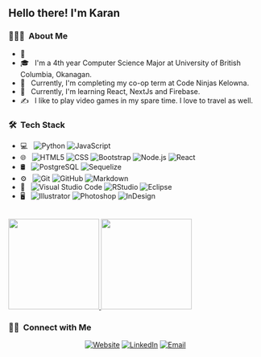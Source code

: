 <h2> Hello there! I'm Karan</h2>

<h3> 👨🏻‍💻 &nbsp;About Me </h3>

- 🤔 &nbsp; 
- 🎓 &nbsp; I'm a 4th year Computer Science Major at University of British Columbia, Okanagan.
- 💼 &nbsp; Currently, I'm completing my co-op term at Code Ninjas Kelowna.
- 🌱 &nbsp; Currently, I'm learning React, NextJs and Firebase.
- ✍️ &nbsp; I like to play video games in my spare time. I love to travel as well.

<h3> 🛠 &nbsp;Tech Stack</h3>

- 💻 &nbsp;
  ![Python](https://img.shields.io/static/v1?style=for-the-badge&message=Python&color=3776AB&logo=Python&logoColor=FFFFFF&label=)
  ![JavaScript](https://img.shields.io/static/v1?style=for-the-badge&message=JavaScript&color=222222&logo=JavaScript&logoColor=F7DF1E&label=)
- 🌐 &nbsp;
  ![HTML5](https://img.shields.io/badge/-HTML5-333333?style=flat&logo=HTML5)
  ![CSS](https://img.shields.io/badge/-CSS-333333?style=flat&logo=CSS3&logoColor=1572B6)
  ![Bootstrap](https://img.shields.io/badge/-Bootstrap-333333?style=flat&logo=bootstrap&logoColor=563D7C)
  ![Node.js](https://img.shields.io/badge/-Node.js-333333?style=flat&logo=node.js)
  ![React](https://img.shields.io/badge/-React-333333?style=flat&logo=react)
- 🛢 &nbsp;
  ![PostgreSQL](https://img.shields.io/static/v1?style=for-the-badge&message=PostgreSQL&color=4169E1&logo=PostgreSQL&logoColor=FFFFFF&label=)
  ![Sequelize](https://img.shields.io/static/v1?style=for-the-badge&message=Sequelize&color=222222&logo=Sequelize&logoColor=52B0E7&label=)
- ⚙️ &nbsp;
  ![Git](https://img.shields.io/badge/-Git-333333?style=flat&logo=git)
  ![GitHub](https://img.shields.io/badge/-GitHub-333333?style=flat&logo=github)
  ![Markdown](https://img.shields.io/badge/-Markdown-333333?style=flat&logo=markdown)
- 🔧 &nbsp;
  ![Visual Studio Code](https://img.shields.io/badge/-Visual%20Studio%20Code-333333?style=flat&logo=visual-studio-code&logoColor=007ACC)
  ![RStudio](https://img.shields.io/badge/-RStudio-333333?style=flat&logo=rstudio)
  ![Eclipse](https://img.shields.io/badge/-Eclipse-333333?style=flat&logo=eclipse-ide&logoColor=2C2255)
- 🖥 &nbsp;
  ![Illustrator](https://img.shields.io/badge/-Illustrator-333333?style=flat&logo=adobe-illustrator)
  ![Photoshop](https://img.shields.io/badge/-Photoshop-333333?style=flat&logo=adobe-photoshop)
  ![InDesign](https://img.shields.io/badge/-InDesign-333333?style=flat&logo=adobe-indesign)

<br/>

<a href="https://github.com/KaranGohil">
  <img height="180em" src="https://github-readme-stats.vercel.app/api?username=KaranGohil&theme=buefy&show_icons=true" />
  <img height="180em" src="https://github-readme-stats.vercel.app/api/top-langs/?username=KaranGohil&theme=buefy&layout=compact" />
</a>

<br/>

<h3> 🤝🏻 &nbsp;Connect with Me </h3>

<p align="center">
<a href="https://karangohil.codes/"><img alt="Website" src="https://img.shields.io/badge/Website-https://karangohil.codes-blue?style=flat-square&logo=google-chrome"></a>
<a href="https://www.linkedin.com/in/karandilipsinhgohil/"><img alt="LinkedIn" src="https://img.shields.io/badge/LinkedIn-Karan%20Dilipsinh%20Gohil-blue?style=flat-square&logo=linkedin"></a>
<a href="mailto:karandilipsinhgohil@gmail.com"><img alt="Email" src="https://img.shields.io/badge/Email-karandilipsinhgohil@gmail.com-blue?style=flat-square&logo=gmail"></a>
</p>

